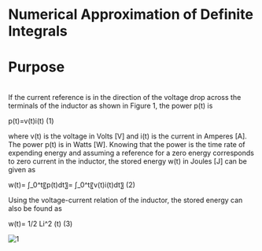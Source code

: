 # Numerical Approximation of Definite Integrals
**<h1>Purpose</h1>**  
If the current reference is in the direction of the voltage drop across the terminals of the inductor as shown in Figure 1, the power p(t) is

p(t)=v(t)i(t)     (1)

where v(t) is the voltage in Volts [V] and i(t) is the current in Amperes [A]. The power p(t) is in Watts [W]. Knowing that the power is the time rate of expending energy and assuming a reference for a zero energy corresponds to zero current in the inductor, the stored energy w(t) in Joules [J] can be given as

w(t)= ∫_0^t〖p(t)dt〗= ∫_0^t〖v(t)i(t)dt〗     (2)

Using the voltage-current relation of the inductor, the stored energy can also be found as

w(t)=  1/2 Li^2 (t)    (3)

![1](/images/1.png) 

